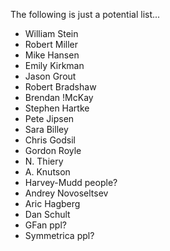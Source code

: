 The following is just a potential list...

 * William Stein
 * Robert Miller
 * Mike Hansen
 * Emily Kirkman
 * Jason Grout
 * Robert Bradshaw
 * Brendan !McKay
 * Stephen Hartke
 * Pete Jipsen
 * Sara Billey
 * Chris Godsil
 * Gordon Royle
 * N. Thiery
 * A. Knutson
 * Harvey-Mudd people?
 * Andrey Novoseltsev
 * Aric Hagberg
 * Dan Schult
 * GFan ppl?
 * Symmetrica ppl?
